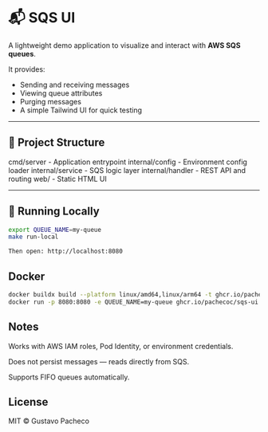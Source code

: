 # 📬 SQS UI

A lightweight demo application to visualize and interact with **AWS SQS queues**.

It provides:
- Sending and receiving messages
- Viewing queue attributes
- Purging messages
- A simple Tailwind UI for quick testing

---

## 🧱 Project Structure

cmd/server - Application entrypoint
internal/config - Environment config loader
internal/service - SQS logic layer
internal/handler - REST API and routing
web/ - Static HTML UI


---

## 🚀 Running Locally

```bash
export QUEUE_NAME=my-queue
make run-local

Then open: http://localhost:8080
```

## Docker
```bash
docker buildx build --platform linux/amd64,linux/arm64 -t ghcr.io/pachecoc/sqs-ui:latest .
docker run -p 8080:8080 -e QUEUE_NAME=my-queue ghcr.io/pachecoc/sqs-ui:latest
```

## Notes

Works with AWS IAM roles, Pod Identity, or environment credentials.

Does not persist messages — reads directly from SQS.

Supports FIFO queues automatically.

## License

MIT © Gustavo Pacheco
